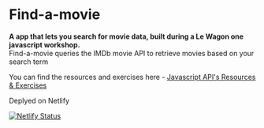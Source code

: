 # Find-a-movie
**A app that lets you search for movie data, built during a Le Wagon one javascript workshop.**<br>
Find-a-movie queries the IMDb movie API to retrieve movies based on your search term

You can find the resources and exercises here - [Javascript API's Resources & Exercises](https://www.notion.so/ausmeddesign/Javascript-full-day-b247e04e91434dfea004f58c39399ecc)



Deplyed on Netlify

[![Netlify Status](https://api.netlify.com/api/v1/badges/e28f9bde-1eba-4a52-b2e5-543e2ca9e645/deploy-status)](https://app.netlify.com/sites/find-a-movie/deploys)
